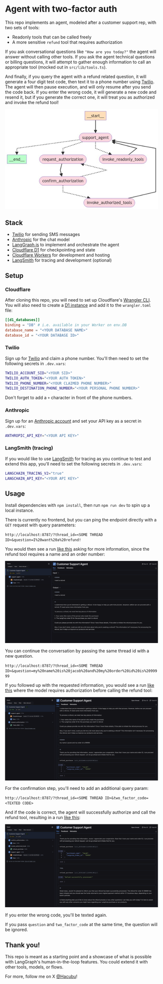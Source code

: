 # Agent with two-factor auth

This repo implements an agent, modeled after a customer support rep, with two sets of tools:

- Readonly tools that can be called freely
- A more sensitive `refund` tool that requires authorization

If you ask conversational questions like `"How are you today?"` the agent will answer without calling other tools.
If you ask the agent technical questions or billing questions, it will attempt to gather
enough information to call an appropriate tool (mocked out in `src/lib/tools.ts`).

And finally, if you query the agent with a refund related question, it will generate a four digit test code,
then text it to a phone number using [Twilio](https://twilio.com/). The agent will then pause execution,
and will only resume after you send the code back. If you enter the wrong code, it will generate a new code and resend it,
but if you generate the correct one, it will treat you as authorized and invoke the refund tool!

![Mermaid diagram of the graph flow](/static/graph.png)

## Stack

- [Twilio](https://twilio.com) for sending SMS messages
- [Anthropic](https://anthropic.com) for the chat model
- [LangGraph.js](https://langchain-ai.github.io/langgraphjs/) to implement and orchestrate the agent
- [Cloudflare D1](https://developers.cloudflare.com/d1/) for checkpointing and state
- [Cloudflare Workers](https://developers.cloudflare.com/workers/) for development and hosting
- [LangSmith](https://docs.smith.langchain.com/) for tracing and development (optional)

## Setup

### Cloudflare

After cloning this repo, you will need to set up Cloudflare's [Wrangler CLI](https://developers.cloudflare.com/workers/get-started/guide/). You will also need to create a [D1 instance](https://developers.cloudflare.com/d1/) and add it to the `wrangler.toml` file:

```toml
[[d1_databases]]
binding = "DB" # i.e. available in your Worker on env.DB
database_name = "<YOUR DATABASE NAME>"
database_id = "<YOUR DATABASE ID>"
```

### Twilio

Sign up for [Twilio](https://twilio.com) and claim a phone number. You'll then need to set the following secrets in `.dev.vars`:

```bash
TWILIO_ACCOUNT_SID="<YOUR SID>"
TWILIO_AUTH_TOKEN="<YOUR AUTH TOKEN>"
TWILIO_PHONE_NUMBER="<YOUR CLAIMED PHONE NUMBER>"
TWILIO_DESTINATION_PHONE_NUMBER="<YOUR PERSONAL PHONE NUMBER>"
```

Don't forget to add a `+` character in front of the phone numbers.

### Anthropic

Sign up for an [Anthropic account](https://anthropic.com) and set your API key as a secret in `.dev.vars`:

```bash
ANTHROPIC_API_KEY="<YOUR API KEY>"
```

### LangSmith (tracing)

If you would like to use [LangSmith](https://docs.smith.langchain.com/) for tracing as you continue to test and extend this app, you'll need to set the following secrets in `.dev.vars`:

```bash
LANGCHAIN_TRACING_V2="true"
LANGCHAIN_API_KEY="<YOUR API KEY>"
```

## Usage

Install dependencies with `npm install`, then run `npm run dev` to spin up a local instance.

There is currently no frontend, but you can ping the endpoint directly with a `GET` request with query parameters:

`http://localhost:8787/?thread_id=<SOME THREAD ID>&question=I%20want%20a%20refund!`

You would then see a run [like this](https://smith.langchain.com/public/e7065249-7e66-4993-b66f-593115634477/r) asking for more information, since the refund tool requires a name and an order number:

![](static/initial_run.png)

You can continue the conversation by passing the same thread id with a new question.

`http://localhost:8787/?thread_id=<SOME THREAD ID>&question=my%20name%20is%20jacob%20and%20my%20order%20id%20is%2099999`

If you followed up with the requested information, you would see a run [like this](https://smith.langchain.com/public/d482a470-d989-4f50-b240-f4888b58f330/r) where the model requires authorization before calling the refund tool:

![](static/followup_run.png)

For the confirmation step, you'll need to add an additional query param:

`http://localhost:8787/?thread_id=<SOME THREAD ID>&two_factor_code=<TEXTED CODE>`

And if the code is correct, the agent will successfully authorize and call the refund tool, resulting in a run [like this](https://smith.langchain.com/public/fed51729-1c37-406d-9d2d-dedc97ad876f/r):

![](static/final_result_run.png)

If you enter the wrong code, you'll be texted again.

If you pass `question` and `two_factor_code` at the same time, the question will be ignored.

## Thank you!

This repo is meant as a starting point and a showcase of what is possible with LangGraph's human-in-the-loop features.
You could extend it with other tools, models, or flows.

For more, follow me on X [@Hacubu](https://x.com/hacubu)!
